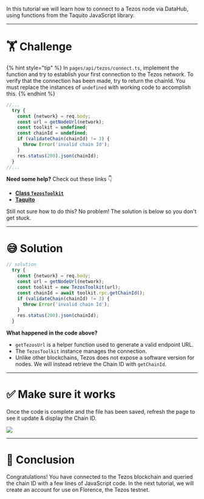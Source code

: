 In this tutorial we will learn how to connect to a Tezos node via DataHub, using functions from the Taquito JavaScript library.

---

# 🏋️ Challenge

{% hint style="tip" %}
In `pages/api/tezos/connect.ts`, implement the function and try to establish your first connection to the Tezos network. To verify that the connection has been made, try to return the chainId. You must replace the instances of `undefined` with working code to accomplish this.
{% endhint %}

```typescript
//...
  try {
    const {network} = req.body;
    const url = getNodeUrl(network);
    const toolkit = undefined;
    const chainId = undefined;
    if (validateChain(chainId) != 3) {
      throw Error('invalid chain Id');
    }
    res.status(200).json(chainId);
  }
//...
```

**Need some help?** Check out these links 👇

- [**Class `TezosToolkit`**](https://tezostaquito.io/typedoc/classes/_taquito_taquito.tezostoolkit.html)
- [**Taquito**](https://tezostaquito.io/typedoc/modules.html)

Still not sure how to do this? No problem! The solution is below so you don't get stuck.

---

# 😅 Solution

```typescript
// solution
  try {
    const {network} = req.body;
    const url = getNodeUrl(network);
    const toolkit = new TezosToolkit(url);
    const chainId = await toolkit.rpc.getChainId();
    if (validateChain(chainId) != 3) {
      throw Error('invalid chain Id');
    }
    res.status(200).json(chainId);
  }
```

**What happened in the code above?**

- `getTezosUrl` is a helper function used to generate a valid endpoint URL.
- The `TezosToolkit` instance manages the connection.
- Unlike other blockchains, Tezos does not expose a software version for nodes. We will instead retrieve the Chain ID with `getChainId`.

---

# ✅ Make sure it works

Once the code is complete and the file has been saved, refresh the page to see it update & display the Chain ID.

![](https://raw.githubusercontent.com/figment-networks/learn-web3-dapp/main/markdown/__images__/tezos/tezos-connect.gif)

---

# 🏁 Conclusion

Congratulations! You have connected to the Tezos blockchain and queried the chain ID with a few lines of JavaScript code. In the next tutorial, we will create an account for use on Florence, the Tezos testnet.
